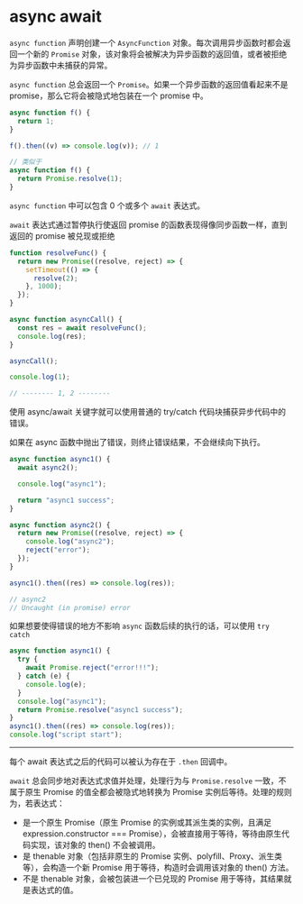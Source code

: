 # async await

`async function` 声明创建一个 `AsyncFunction` 对象。每次调用异步函数时都会返回一个新的 `Promise` 对象，该对象将会被解决为异步函数的返回值，或者被拒绝为异步函数中未捕获的异常。

`async function` 总会返回一个 `Promise`。如果一个异步函数的返回值看起来不是 promise，那么它将会被隐式地包装在一个 promise 中。

```js
async function f() {
  return 1;
}

f().then((v) => console.log(v)); // 1

// 类似于
async function f() {
  return Promise.resolve(1);
}
```

`async function` 中可以包含 0 个或多个 `await` 表达式。

`await` 表达式通过暂停执行使返回 promise 的函数表现得像同步函数一样，直到返回的 promise 被兑现或拒绝

```js
function resolveFunc() {
  return new Promise((resolve, reject) => {
    setTimeout(() => {
      resolve(2);
    }, 1000);
  });
}

async function asyncCall() {
  const res = await resolveFunc();
  console.log(res);
}

asyncCall();

console.log(1);

// -------- 1, 2 --------
```

使用 async/await 关键字就可以使用普通的 try/catch 代码块捕获异步代码中的错误。

如果在 async 函数中抛出了错误，则终止错误结果，不会继续向下执行。

```js
async function async1() {
  await async2();

  console.log("async1");

  return "async1 success";
}

async function async2() {
  return new Promise((resolve, reject) => {
    console.log("async2");
    reject("error");
  });
}

async1().then((res) => console.log(res));

// async2
// Uncaught (in promise) error
```

如果想要使得错误的地方不影响 `async` 函数后续的执行的话，可以使用 `try catch`

```js
async function async1() {
  try {
    await Promise.reject("error!!!");
  } catch (e) {
    console.log(e);
  }
  console.log("async1");
  return Promise.resolve("async1 success");
}
async1().then((res) => console.log(res));
console.log("script start");
```

---

每个 await 表达式之后的代码可以被认为存在于 `.then` 回调中。

`await` 总会同步地对表达式求值并处理，处理行为与 `Promise.resolve` 一致，不属于原生 Promise 的值全都会被隐式地转换为 Promise 实例后等待。处理的规则为，若表达式：

- 是一个原生 Promise（原生 Promise 的实例或其派生类的实例，且满足 expression.constructor === Promise），会被直接用于等待，等待由原生代码实现，该对象的 then() 不会被调用。
- 是 thenable 对象（包括非原生的 Promise 实例、polyfill、Proxy、派生类等），会构造一个新 Promise 用于等待，构造时会调用该对象的 then() 方法。
- 不是 thenable 对象，会被包装进一个已兑现的 Promise 用于等待，其结果就是表达式的值。
